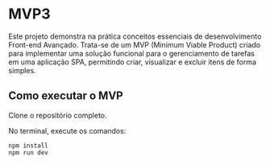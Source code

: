 # MVP3

Este projeto demonstra na prática conceitos essenciais de desenvolvimento Front-end Avançado. Trata-se de um MVP (Minimum Viable Product) criado para implementar uma solução funcional para o gerenciamento de tarefas em uma aplicação SPA, permitindo criar, visualizar e excluir itens de forma simples.


## Como executar o MVP

Clone o repositório completo.

No terminal, execute os comandos:

```
npm install
npm run dev
```
